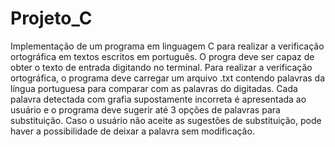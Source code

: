 # Projeto_C
Implementação de um programa em linguagem C para realizar a verificação ortográfica em textos escritos em português. O progra deve ser capaz de obter o texto de entrada digitando no terminal. Para realizar a verificação ortográfica, o programa deve carregar um arquivo .txt contendo palavras da língua portuguesa para comparar com as palavras do digitadas. Cada palavra detectada com grafia supostamente incorreta é apresentada ao usuário e o programa deve sugerir até 3 opções de palavras para substituição. Caso o usuário não aceite as sugestões de substituição, pode haver a possibilidade de deixar a palavra sem modificação.
